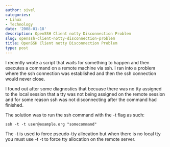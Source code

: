 ```yaml
---
author: sivel
categories:
- Linux
- Technology
date: '2008-01-18'
description: OpenSSH Client notty Disconnection Problem
slug: openssh-client-notty-disconnection-problem
title: OpenSSH Client notty Disconnection Problem
type: post
---
```


I recently wrote a script that waits for something to happen and then executes a command on a remote machine via ssh. I ran into a problem where the ssh connection was established and then the ssh connection would never close.

I found out after some diagnostics that becuase there was no tty assigned to the local session that a tty was not being assigned on the remote session and for some reason ssh was not disconnecting after the command had finished.

The solution was to run the ssh command with the -t flag as such:

`ssh -t -t user@example.org "somecommand"`

The -t is used to force pseudo-tty allocation but when there is no local tty you must use -t -t to force tty allocation on the remote server.

